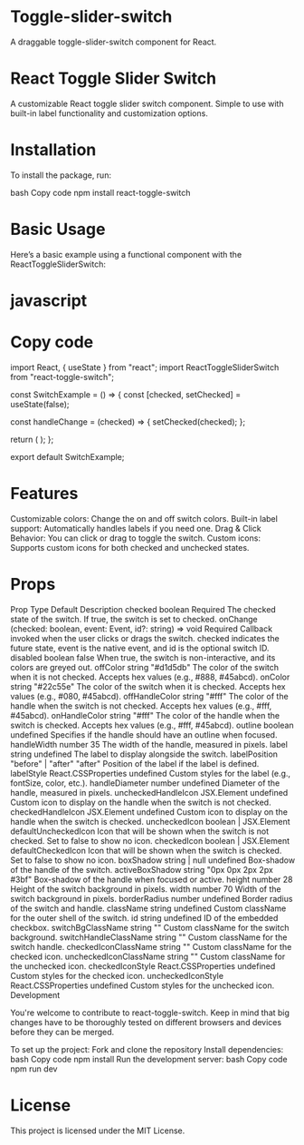 # Toggle-slider-switch
A draggable toggle-slider-switch component for React.

# React Toggle Slider Switch

A customizable React toggle slider switch component. Simple to use with built-in label functionality and customization options.

# Installation

To install the package, run:

bash
Copy code
npm install react-toggle-switch

# Basic Usage

Here’s a basic example using a functional component with the ReactToggleSliderSwitch:

# javascript
# Copy code
import React, { useState } from "react";
import ReactToggleSliderSwitch from "react-toggle-switch";

const SwitchExample = () => {
  const [checked, setChecked] = useState(false);

  const handleChange = (checked) => {
    setChecked(checked);
  };

  return (
    <ReactToggleSliderSwitch
      checked={checked}
      onChange={handleChange}
      onColor="#22c55e"
      offColor="#d1d5db"
      handleDiameter={28}
      height={28}
      width={70}
    />
  );
};

export default SwitchExample;

# Features

Customizable colors: Change the on and off switch colors.
Built-in label support: Automatically handles labels if you need one.
Drag & Click Behavior: You can click or drag to toggle the switch.
Custom icons: Supports custom icons for both checked and unchecked states.

# Props

Prop	Type	Default	Description
checked	boolean	Required	The checked state of the switch. If true, the switch is set to checked.
onChange	(checked: boolean, event: Event, id?: string) => void	Required	Callback invoked when the user clicks or drags the switch. checked indicates the future state, event is the native event, and id is the optional switch ID.
disabled	boolean	false	When true, the switch is non-interactive, and its colors are greyed out.
offColor	string	"#d1d5db"	The color of the switch when it is not checked. Accepts hex values (e.g., #888, #45abcd).
onColor	string	"#22c55e"	The color of the switch when it is checked. Accepts hex values (e.g., #080, #45abcd).
offHandleColor	string	"#fff"	The color of the handle when the switch is not checked. Accepts hex values (e.g., #fff, #45abcd).
onHandleColor	string	"#fff"	The color of the handle when the switch is checked. Accepts hex values (e.g., #fff, #45abcd).
outline	boolean	undefined	Specifies if the handle should have an outline when focused.
handleWidth	number	35	The width of the handle, measured in pixels.
label	string	undefined	The label to display alongside the switch.
labelPosition	"before" | "after"	"after"	Position of the label if the label is defined.
labelStyle	React.CSSProperties	undefined	Custom styles for the label (e.g., fontSize, color, etc.).
handleDiameter	number	undefined	Diameter of the handle, measured in pixels.
uncheckedHandleIcon	JSX.Element	undefined	Custom icon to display on the handle when the switch is not checked.
checkedHandleIcon	JSX.Element	undefined	Custom icon to display on the handle when the switch is checked.
uncheckedIcon	boolean | JSX.Element	defaultUncheckedIcon	Icon that will be shown when the switch is not checked. Set to false to show no icon.
checkedIcon	boolean | JSX.Element	defaultCheckedIcon	Icon that will be shown when the switch is checked. Set to false to show no icon.
boxShadow	string | null	undefined	Box-shadow of the handle of the switch.
activeBoxShadow	string	"0px 0px 2px 2px #3bf"	Box-shadow of the handle when focused or active.
height	number	28	Height of the switch background in pixels.
width	number	70	Width of the switch background in pixels.
borderRadius	number	undefined	Border radius of the switch and handle.
className	string	undefined	Custom className for the outer shell of the switch.
id	string	undefined	ID of the embedded checkbox.
switchBgClassName	string	""	Custom className for the switch background.
switchHandleClassName	string	""	Custom className for the switch handle.
checkedIconClassName	string	""	Custom className for the checked icon.
uncheckedIconClassName	string	""	Custom className for the unchecked icon.
checkedIconStyle	React.CSSProperties	undefined	Custom styles for the checked icon.
uncheckedIconStyle	React.CSSProperties	undefined	Custom styles for the unchecked icon.
Development

You're welcome to contribute to react-toggle-switch. Keep in mind that big changes have to be thoroughly tested on different browsers and devices before they can be merged.

To set up the project:
Fork and clone the repository
Install dependencies:
bash
Copy code
npm install
Run the development server:
bash
Copy code
npm run dev

# License

This project is licensed under the MIT License.